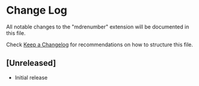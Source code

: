 # Change Log

All notable changes to the "mdrenumber" extension will be documented in this file.

Check [Keep a Changelog](http://keepachangelog.com/) for recommendations on how to structure this file.

## [Unreleased]

- Initial release